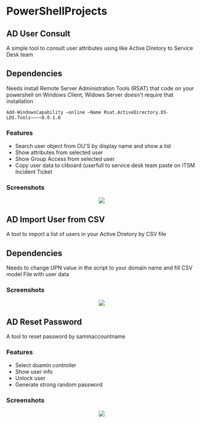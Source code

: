 # PowerShellProjects


## AD User Consult

 A simple tool to consult user attributes using like Active Diretory to Service Desk team
## Dependencies
Needs install Remote Server Administration Tools (RSAT)  that code on your powershell on Windows Client, Widows Server doesn't require that installation 

```
Add-WindowsCapability –online –Name Rsat.ActiveDirectory.DS-LDS.Tools~~~~0.0.1.0
```

 ### Features

 - Search user object from OU'S by display name and show a list
 - Show attributes from selected user
- Show Group Access from selected user
- Copy user data to cliboard (userfull to service desk team paste on ITSM Incident Ticket

### Screenshots 
<p align="center">
  <img  src="https://user-images.githubusercontent.com/30836537/266809189-104e4f37-d79c-4ce5-91e1-e6e52d355cae.png">
</p>

## AD Import User from CSV

A tool to import a list of users in your Active Diretory by CSV file 
## Dependencies
Needs to change UPN value in the script  to your domain name and fill CSV model File with user data

### Screenshots 
<p align="center">
  <img  src="https://user-images.githubusercontent.com/30836537/266808831-37cd67f2-2359-46ad-a250-e0810bfc46db.png">
</p>

## AD Reset Password
A tool to reset password by sammaccountname 
 ### Features

 - Select doamin controller 
 - Show user info
-  Unlock user
-  Generate strong random password
  ### Screenshots 
<p align="center">
  <img  src="https://user-images.githubusercontent.com/30836537/266810720-eba5f5eb-6aee-4979-bf73-951d8b57fbe4.png">
</p>




